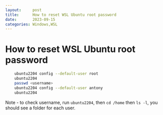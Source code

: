 ```yaml
---
layout:     post
title:      How to reset WSL Ubuntu root password
date:       2023-09-15
categories: Windows,WSL
---
```

# How to reset WSL Ubuntu root password

```bash
    ubuntu2204 config --default-user root
    ubuntu2204
    passwd <username>
    ubuntu2204 config --default-user antony
    ubuntu2204
```

Note - to check username, run `ubuntu2204`, then `cd /home` then `ls -l`, you should see a folder for each user.